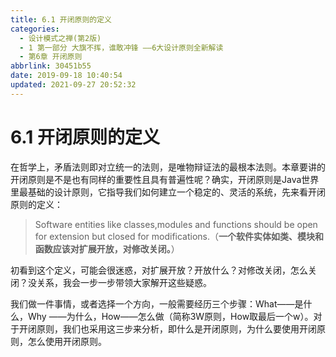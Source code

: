 ```yaml
---
title: 6.1 开闭原则的定义
categories: 
  - 设计模式之禅(第2版)
  - 1 第一部分 大旗不挥，谁敢冲锋 ——6大设计原则全新解读
  - 第6章 开闭原则
abbrlink: 30451b55
date: 2019-09-18 10:40:54
updated: 2021-09-27 20:52:32
---
```

# 6.1 开闭原则的定义 #
在哲学上，矛盾法则即对立统一的法则，是唯物辩证法的最根本法则。本章要讲的开闭原则是不是也有同样的重要性且具有普遍性呢？确实，开闭原则是Java世界里最基础的设计原则，它指导我们如何建立一个稳定的、灵活的系统，先来看开闭原则的定义：

> Software entities like classes,modules and functions should be open for extension but closed for modifications.（**一个软件实体如类、模块和函数应该对扩展开放，对修改关闭。**）

初看到这个定义，可能会很迷惑，对扩展开放？开放什么？对修改关闭，怎么关闭？没关系，我会一步一步带领大家解开这些疑惑。

我们做一件事情，或者选择一个方向，一般需要经历三个步骤：What——是什么，Why ——为什么，How——怎么做（简称3W原则，How取最后一个w）。对于开闭原则，我们也采用这三步来分析，即什么是开闭原则，为什么要使用开闭原则，怎么使用开闭原则。
